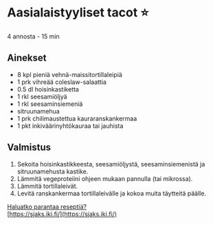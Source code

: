 # Aasialaistyyliset tacot ⭐
4 annosta - 15 min


## Ainekset
- 8 kpl pieniä vehnä-maissitortillaleipiä
- 1 prk vihreää coleslaw-salaattia
- 0.5 dl hoisinkastiketta
- 1 rkl seesamiöljyä
- 1 rkl seesaminsiemeniä
- sitruunamehua
- 1 prk chilimaustettua kauraranskankermaa
- 1 pkt inkiväärinyhtökauraa tai jauhista


## Valmistus
1. Sekoita hoisinkastikkeesta, seesamiöljystä, seesaminsiemenistä ja sitruunamehusta kastike.
2. Lämmitä vegeproteiini ohjeen mukaan pannulla (tai mikrossa).
3. Lämmitä tortillaleivät.
4. Levitä ranskankermaa tortillaleivälle ja kokoa muita täytteitä päälle.

[Haluatko parantaa reseptiä?](https://github.com/sjaks/cookbook/edit/master/src/aasiatacot.md)  
[https://sjaks.iki.fi/](https://sjaks.iki.fi/)